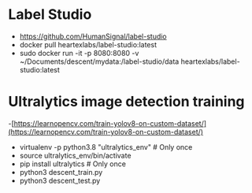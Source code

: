 # Label Studio
- https://github.com/HumanSignal/label-studio
- docker pull heartexlabs/label-studio:latest
- sudo docker run -it -p 8080:8080 -v ~/Documents/descent/mydata:/label-studio/data heartexlabs/label-studio:latest

# Ultralytics image detection training
-[https://learnopencv.com/train-yolov8-on-custom-dataset/](https://learnopencv.com/train-yolov8-on-custom-dataset/)
- virtualenv -p python3.8 "ultralytics_env" # Only once
- source ultralytics_env/bin/activate
- pip install ultralytics # Only once
- python3 descent_train.py
- python3 descent_test.py 
